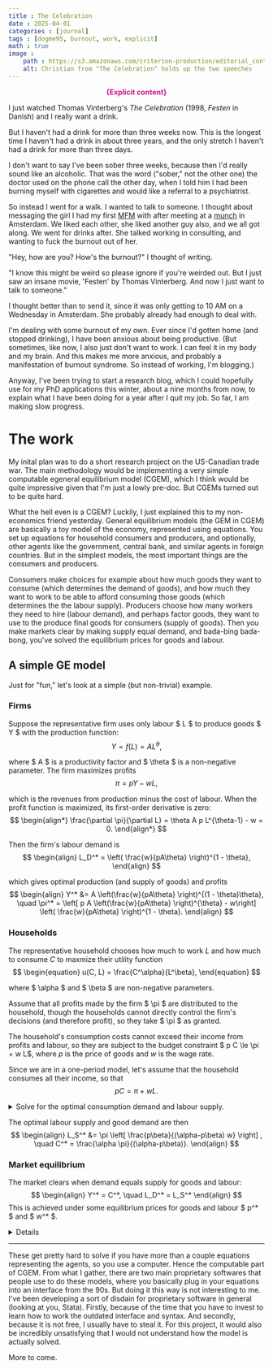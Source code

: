 ```yaml
---
title : The Celebration
date : 2025-04-01
categories : [journal]
tags : [dogme95, burnout, work, explicit]
math : true
image :
    path : https://s3.amazonaws.com/criterion-production/editorial_content_posts/hero/7673-/zmxxJVXBv8FF43JFhwBV7UEOd6T0uC_original.jpg
    alt: Christian from "The Celebration" holds up the two speeches
---
```



<p style="color:MediumVioletRed;font-weight:bold;text-align: center;">{Explicit content}</p>

I just watched Thomas Vinterberg's *The Celebration* (1998, *Festen* in Danish) and I really want a drink.

But I haven't had a drink for more than three weeks now. This is the longest time I haven't had a drink in about three years, and the only stretch I haven't had a drink for more than three days.

I don't want to say I've been sober three weeks, because then I'd really sound like an alcoholic. That was the word ("sober," not the other one) the doctor used on the phone call the other day, when I told him I had been burning myself with cigarettes and would like a referral to a psychiatrist.

So instead I went for a walk. I wanted to talk to someone. I thought about messaging the girl I had my first [MFM](https://mfm.urbanup.com/7159166) with after meeting at a [munch](https://en.wikipedia.org/wiki/Munch_(BDSM)) in Amsterdam. We liked each other, she liked another guy also, and we all got along. We went for drinks after. She talked working in consulting, and wanting to fuck the burnout out of her.

"Hey, how are you? How's the burnout?" I thought of writing.

"I know this might be weird so please ignore if you're weirded out. But I just saw an insane movie, 'Festen' by Thomas Vinterberg. And now I just want to talk to someone."

I thought better than to send it, since it was only getting to 10 AM on a Wednesday in Amsterdam. She probably already had enough to deal with.

I'm dealing with some burnout of my own. Ever since I'd gotten home (and stopped drinking), I have been anxious about being productive. (But sometimes, like now, I also just don't want to work. I can feel it in my body and my brain. And this makes me more anxious, and probably a manifestation of burnout syndrome. So instead of working, I'm blogging.)

Anyway, I've been trying to start a research blog, which I could hopefully use for my PhD applications this winter, about a nine months from now, to explain what I have been doing for a year after I quit my job. So far, I am making slow progress.


# The work

My inital plan was to do a short research project on the US-Canadian trade war. The main methodology would be implementing a very simple computable egeneral equilibrium model (CGEM), which I think would be quite impressive given that I'm just a lowly pre-doc. But CGEMs turned out to be quite hard.

What the hell even is a CGEM? Luckily, I just explained this to my non-economics friend yesterday. General equilibrium models (the GEM in CGEM) are basically a toy model of the economy, represented using equations. You set up equations for household consumers and producers, and optionally, other agents like the government, central bank, and similar agents in foreign countries. But in the simplest models, the most important things are the consumers and producers.

Consumers make choices for example about how much goods they want to consume (which determines the demand of goods), and how much they want to work to be able to afford consuming those goods (which determines the the labour supply). Producers choose how many workers they need to hire (labour demand), and perhaps factor goods, they want to use to the produce final goods for consumers (supply of goods). Then you make markets clear by making supply equal demand, and bada-bing bada-bong, you've solved the equilibrium prices for goods and labour.

A simple GE model
--

Just for "fun," let's look at a simple (but non-trivial) example.

### Firms

Suppose the representative firm uses only labour $ L $ to produce goods $ Y $ with the production function:
$$
\begin{equation}
    Y = f(L) = A L^\theta,
\end{equation}
$$

where $ A $ is a productivity factor and $ \theta $ is a non-negative parameter. The firm maximizes profits
$$
\begin{equation}
    \pi = p Y - w L,
\end{equation}
$$

which is the revenues from production minus the cost of labour. When the profit function is maximized, its first-order derivative is zero:
$$
\begin{align*}
    \frac{\partial \pi}{\partial L} = \theta A p L^{\theta-1} - w = 0.
\end{align*}
$$

Then the firm's labour demand is
$$
\begin{align}
    L_D^* = \left( \frac{w}{pA\theta} \right)^{1 - \theta},
\end{align}
$$

which gives optimal production (and supply of goods) and profits
$$
\begin{align}
    Y^*
    &=
    A
    \left(\frac{w}{pA\theta} \right)^{(1 - \theta)\theta},
    \quad
    \pi^*
    =
    \left[
    p A
    \left(\frac{w}{pA\theta} \right)^{\theta}
    -
    w\right]
    \left( \frac{w}{pA\theta} \right)^{1 - \theta}.
\end{align}
$$


### Households

The representative household chooses how much to work $L$ and how much to consume $C$ to maxmize their utility function
$$
\begin{equation}
u(C, L) = \frac{C^\alpha}{L^\beta},
\end{equation}
$$

where $ \alpha $ and $ \beta $ are non-negative parameters. 

Assume that all profits made by the firm $ \pi $ are distributed to the household, though the households cannot directly control the firm's decisions (and therefore profit), so they take $ \pi $ as granted.

The household's consumption costs cannot exceed their income from profits and labour, so they are subject to the budget constraint $ p C \le \pi + w L$, where $p$ is the price of goods and $w$ is the wage rate.

Since we are in a one-period model, let's assume that the household consumes all their income, so that
$$
\begin{equation}
    p C = \pi + w L.
\end{equation}
$$

<details>
<summary>Solve for the optimal consumption demand and labour supply.</summary>

For constrained maximization problems, we set up the [Langrangian function](https://en.wikipedia.org/wiki/Lagrange_multiplier)
$$
\begin{equation}
    \mathcal{L} = u(C, L) + \lambda (\pi + w L - p C)
\end{equation}
$$
and the first-order derivatives with respect to the control variables ($ C, L $) and the Lagrange $ \lambda $. The first order conditions are
$$
\begin{align}
    \frac{\partial \mathcal{L}}{\partial C}
    &=
    \alpha \frac{C^{\alpha - 1}}{L^\beta} - \lambda p
    = 0,
    \\  
    \frac{\partial \mathcal{L}}{\partial L}
    &=
    -\beta \frac{C^\alpha}{L^{\beta + 1}} + \lambda w
    = 0,
    \\
    \frac{\partial \mathcal{L}}{\partial \lambda}
    &=
    \pi + w L - p C
    = 0.
\end{align}
$$
Then we have that
$$
\begin{align}
    \lambda
    =
    \frac{\alpha}{p} \frac{C^{\alpha - 1}}{L^\beta}
    =
    \frac{\beta}{w} \frac{C^\alpha}{L^{\beta + 1}}
    \implies
    C = \frac{\alpha w}{p \beta} L.
\end{align}
$$
With the budget constraint, we have that
$$
\begin{align}
    \pi + w L - p C
    =
    \pi
    + \left(
        w - \frac{\alpha w}{p\beta}
    \right) L
    = 0.
\end{align}
$$

</details>

The optimal labour supply and good demand are then
$$
\begin{align}
    L_S^*
    &=
    \pi
    \left[
        \frac{p\beta}{(\alpha-p\beta) w}
    \right]
    ,
    \quad
    C^*
    =
    \frac{\alpha \pi}{(\alpha-p\beta)}.
\end{align}
$$

### Market equilibrium

The market clears when demand equals supply for goods and labour:
$$
\begin{align}
    Y^* = C^*, \quad L_D^* = L_S^*
\end{align}
$$
This is achieved under some equilibrium prices for goods and labour $ p^* $ and $ w^* $.

<details>
We have that
$$
\begin{align*}
    Y^* = C^*
    &\implies
    A  \left(
            \frac{w}{pA\theta}
        \right)^{(1 - \theta)\theta}
    =
    \frac{\alpha \pi^*}{(\alpha-p\beta)}
    =
    \frac{\alpha
        \left[
            p A\left(\frac{w}{pA\theta} \right)^{\theta}-w
        \right]
        \left(
            \frac{w}{pA\theta}
        \right)^{1 - \theta}}{(\alpha-p\beta)}
    \\
    &\implies
    \frac{w}{p\theta}
    =
    \frac{\alpha}{\alpha-p\beta}
    \left[
        (p A)^{1-\theta}
        \left(
            \frac{w}{\theta}
        \right)^{\theta}-w
    \right]
    \\
    &\implies
    (Ap)^{1-\theta}
    \frac{\alpha A}{\alpha-p\beta}
    \left(
        \frac{w}{\theta}
    \right)^{\theta}
    =
    \frac{\alpha w}{\alpha-p\beta}
\end{align*}
$$

</details>

---

These get pretty hard to solve if you have more than a couple equations representing the agents, so you use a computer. Hence the computable part of CGEM. From what I gather, there are two main proprietary softwares that people use to do these models, where you basically plug in your equations into an interface from the 90s. But doing it this way is not interesting to me. I've been developing a sort of disdain for proprietary software in general (looking at you, Stata). Firstly, because of the time that you have to invest to learn how to work the outdated interface and syntax. And secondly, because it is not free, I usually have to steal it. For this project, it would also be incredibly unsatisfying that I would not understand how the model is actually solved.

More to come.
